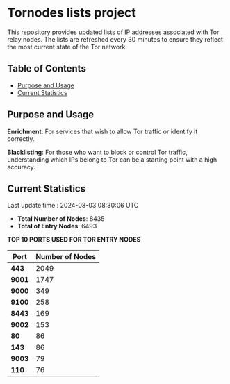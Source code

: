 # Tornodes lists project

This repository provides updated lists of IP addresses associated with Tor relay nodes. The lists are refreshed every 30 minutes to ensure they reflect the most current state of the Tor network.

## Table of Contents

- [Purpose and Usage](#purpose-and-usage)
- [Current Statistics](#current-statistics)


## Purpose and Usage

**Enrichment**: For services that wish to allow Tor traffic or identify it correctly.

**Blacklisting**: For those who want to block or control Tor traffic, understanding which IPs belong to Tor can be a starting point with a high accuracy.

## Current Statistics

Last update time : 2024-08-03 08:30:06 UTC

- **Total Number of Nodes**: 8435
- **Total of Entry Nodes**: 6493

**TOP 10 PORTS USED FOR TOR ENTRY NODES**

| **Port** | **Number of Nodes** |
|------|-----------------|
| **443**   | 2049  |
| **9001**   | 1747  |
| **9000**   | 349  |
| **9100**   | 258  |
| **8443**   | 169  |
| **9002**   | 153  |
| **80**   | 86  |
| **143**   | 86  |
| **9003**   | 79  |
| **110**   | 76  |

